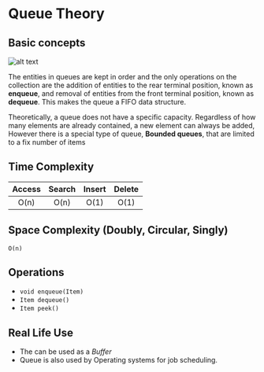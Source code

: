 # Queue Theory

## Basic concepts

![alt text](https://upload.wikimedia.org/wikipedia/commons/5/52/Data_Queue.svg "Queue")

The entities in queues are kept in order and the only operations on the collection are the addition of entities to the rear terminal position,
known as **enqueue**, and removal of entities from the front terminal position, known as **dequeue**.
This makes the queue a FIFO data structure.

Theoretically, a queue does not have a specific capacity.
Regardless of how many elements are already contained, a new element can always be added,
However there is a special type of queue, **Bounded queues**, that are limited to a fix number of items

## Time Complexity
| Access | Search | Insert | Delete |
|:-------:|:-------:|:-------:|:-------:|
| O(n) | O(n) | O(1) | O(1) |

## Space Complexity (Doubly, Circular, Singly)
`O(n)`

## Operations
- `void enqueue(Item)`
- `Item dequeue()`
- `Item peek()`

## Real Life Use

- The can be used as a *Buffer*
- Queue is also used by Operating systems for job scheduling.